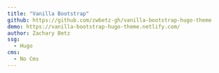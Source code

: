 ```yaml
---
title: "Vanilla Bootstrap"
github: https://github.com/zwbetz-gh/vanilla-bootstrap-hugo-theme
demo: https://vanilla-bootstrap-hugo-theme.netlify.com/
author: Zachary Betz
ssg:
  - Hugo
cms:
  - No Cms
---
```


